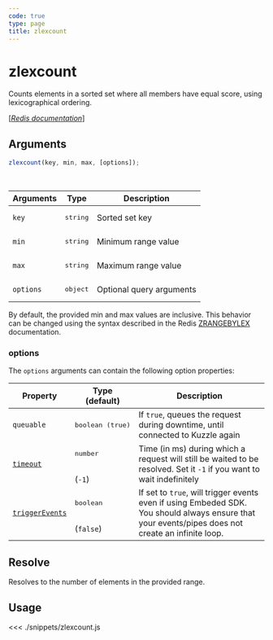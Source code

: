 ```yaml
---
code: true
type: page
title: zlexcount
---
```


# zlexcount

Counts elements in a sorted set where all members have equal score, using lexicographical ordering.

[[_Redis documentation_]](https://redis.io/commands/zlexcount)

## Arguments

```js
zlexcount(key, min, max, [options]);
```

<br/>

| Arguments | Type              | Description              |
| --------- | ----------------- | ------------------------ |
| `key`     | <pre>string</pre> | Sorted set key           |
| `min`     | <pre>string</pre> | Minimum range value      |
| `max`     | <pre>string</pre> | Maximum range value      |
| `options` | <pre>object</pre> | Optional query arguments |

By default, the provided min and max values are inclusive. This behavior can be changed using the syntax described in the Redis [ZRANGEBYLEX](https://redis.io/commands/zrangebylex#how-to-specify-intervals) documentation.

### options

The `options` arguments can contain the following option properties:

| Property   | Type (default)            | Description                                                                  |
| ---------- | ------------------------- | ---------------------------------------------------------------------------- |
| `queuable` | <pre>boolean (true)</pre> | If `true`, queues the request during downtime, until connected to Kuzzle again |
| [`timeout`](/sdk/7/core-classes/kuzzle/query#timeout)         | <pre>number</pre><br/>(`-1`)     | Time (in ms) during which a request will still be waited to be resolved. Set it `-1` if you want to wait indefinitely |
| [`triggerEvents`](/sdk/7/core-classes/kuzzle/query#triggerEvents)  | <pre>boolean</pre> <br/>(`false`)| If set to `true`, will trigger events even if using Embeded SDK. You should always ensure that your events/pipes does not create an infinite loop. <SinceBadge version="Kuzzle 2.31.0"/> |

## Resolve

Resolves to the number of elements in the provided range.

## Usage

<<< ./snippets/zlexcount.js
